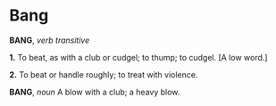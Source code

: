 # Bang

**BANG**, _verb transitive_

**1.** To beat, as with a club or cudgel; to thump; to cudgel. \[A low word.\]

**2.** To beat or handle roughly; to treat with violence.

**BANG**, _noun_ A blow with a club; a heavy blow.